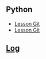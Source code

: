 
## Python
  * [Lesson Git](Python/lesson_git.ipynb)
  * [Lesson Git](Python/lesson_git.py)

## [Log](/log.ipynb)
